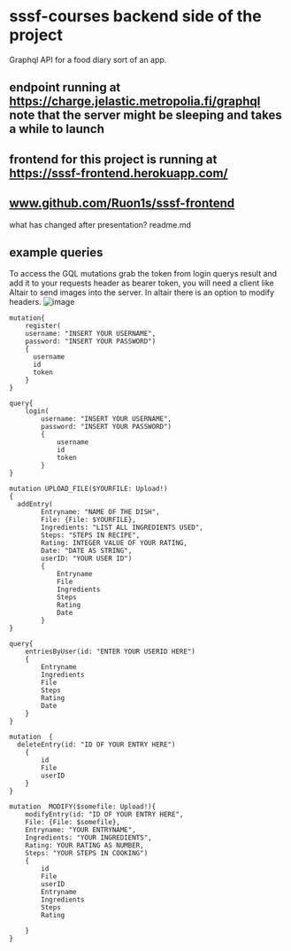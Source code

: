# sssf-courses backend side of the project
Graphql API for a food diary sort of an app.

## endpoint running at https://charge.jelastic.metropolia.fi/graphql note that the server might be sleeping and takes a while to launch

## frontend for this project is running at https://sssf-frontend.herokuapp.com/
## www.github.com/Ruon1s/sssf-frontend
what has changed after presentation? readme.md

## example queries
To access the GQL mutations grab the token from login querys result and add it to your requests header as bearer token, you will need a client like Altair to send images into the server. In altair there is an option to modify headers.
![image](https://user-images.githubusercontent.com/50231327/117444717-817bab00-af42-11eb-9e27-638c3f059bf2.png)




```gql
mutation{
    register(
    username: "INSERT YOUR USERNAME",
    password: "INSERT YOUR PASSWORD")
    {
      username
      id
      token
    }
}
```
```gql
query{
    login(
        username: "INSERT YOUR USERNAME",
        password: "INSERT YOUR PASSWORD") 
        {
            username
            id
            token
        }
}
```

```gql
mutation UPLOAD_FILE($YOURFILE: Upload!)
{
  addEntry(
        Entryname: "NAME OF THE DISH",
        File: {File: $YOURFILE},
        Ingredients: "LIST ALL INGREDIENTS USED",
        Steps: "STEPS IN RECIPE",
        Rating: INTEGER VALUE OF YOUR RATING,
        Date: "DATE AS STRING",
        userID: "YOUR USER ID")
        {
            Entryname
            File
            Ingredients
            Steps
            Rating
            Date
        }
}
```

```gql
query{
    entriesByUser(id: "ENTER YOUR USERID HERE") 
    {
        Entryname
        Ingredients
  	    File
        Steps
        Rating
        Date
    }
}
```

```gql
mutation  {
  deleteEntry(id: "ID OF YOUR ENTRY HERE")
    {
        id
        File
        userID
    }
}
```
```gql
mutation  MODIFY($somefile: Upload!){
    modifyEntry(id: "ID OF YOUR ENTRY HERE",
    File: {File: $somefile},
    Entryname: "YOUR ENTRYNAME",
    Ingredients: "YOUR INGREDIENTS",
    Rating: YOUR RATING AS NUMBER,
    Steps: "YOUR STEPS IN COOKING")
    {
        id
        File
        userID
        Entryname
        Ingredients
        Steps
        Rating
        
    } 
}
```



